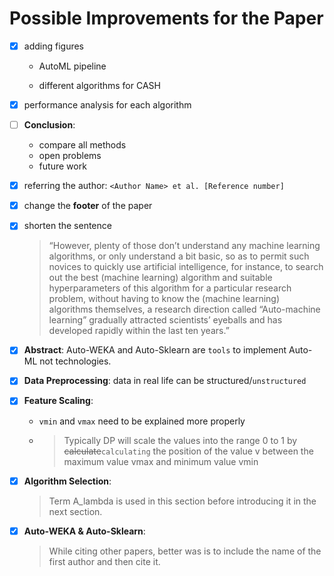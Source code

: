 # Possible Improvements for the Paper

- [x] adding figures 									

     - AutoML pipeline
       
     - different algorithms for CASH
  
- [x] performance analysis for each algorithm 

- [ ] **Conclusion**:
  - compare all methods
  - open problems
  - future work

- [x] referring the author: `<Author Name> et al. [Reference number]`

- [x] change the **footer** of the paper

- [x] shorten the sentence

     >  “However, plenty of those don’t understand any machine learning algorithms, or only understand a bit basic, so as to permit such novices to quickly use artificial intelligence, for instance, to search out the best (machine learning) algorithm and suitable hyperparameters of this algorithm for a particular research problem, without having to know the (machine learning) algorithms themselves, a research direction called “Auto-machine learning” gradually attracted scientists’ eyeballs and has developed rapidly within the last ten years.”

- [x] **Abstract**: Auto-WEKA and Auto-Sklearn are `tools` to implement Auto-ML not technologies.

- [x] **Data Preprocessing**: data in real life can be structured/`unstructured` 

- [x] **Feature Scaling**:

  - `vmin` and `vmax` need to be explained more properly

  - > Typically DP will scale the values into the range 0 to 1 by ~~calculate~~`calculating` the position of the value v between the maximum value vmax and minimum value vmin

- [x] **Algorithm Selection**:  

     > Term A_lambda is used in this section before introducing it in the next section.

- [x] **Auto-WEKA & Auto-Sklearn**: 

  >  While citing other papers, better was is to include the name of the first author and then cite it.




























